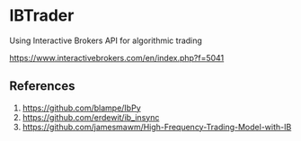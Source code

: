# IBTrader
Using Interactive Brokers API for algorithmic trading

https://www.interactivebrokers.com/en/index.php?f=5041


## References
1. https://github.com/blampe/IbPy
2. https://github.com/erdewit/ib_insync
3. https://github.com/jamesmawm/High-Frequency-Trading-Model-with-IB
